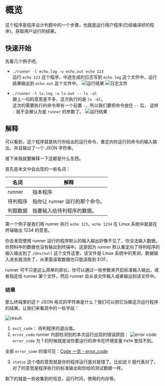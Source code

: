 # 概览

这个程序是程序设计判题中的一个步骤，也就是运行用户程序(已经编译好的程序)，获取用户运行的结果。

## 快速开始

先看几个例子吧。

- `./runner -l echo.log -u echo.out echo 123`  
  运行 `echo 123` 这个程序，中途生成的日志写到 `echo.log` 这个文件中，运行结果输出到 `echo.out` 这个文件中。 
  ![运行结果](https://i.loli.net/2021/03/14/tPcryONFHsfJWmi.png)
  ![日志文件](https://i.loli.net/2021/03/14/8kHslmaZJiywEB2.png)

- `./runner -l ls.log -u ls.out -- ls -al`  
  跟上一句的意思差不多，这次执行的是 `ls -al`。  
  这次的需要执行的命令带有一个前置 `-`，所以我们要把命令放在 `--` 后，
  这样 `-` 就不会被认为是 `runner` 的参数了。
  ![运行结果](https://i.loli.net/2021/03/19/8jBZuodeKMzaEbi.png)

## 解释

可以看到，这个程序就是执行你给出的运行命令，重定向你运行的命令的输入输出，并且输出了一个 JSON 字符串。

接下来我就要解释一下这都是什么东西。

首先是本文中会出现的一些名词：

| 名词     | 解释                           |
| -------- | ------------------------------ |
| runner   | 指本程序                       |
| 待判程序 | 指你让 runner 运行的那个命令。 |
| 判题数据 | 指要输入给待判程序的数据。     |

第一个例子是我们用 runner 执行 `echo 123`，`echo 1234` 在 Linux 系统中就是在终端输出 1234 的意思。

你会发现使用 runner 运行的程序默认的输入输出好像不见了，你没法输入数据，你预料中的数据也没有输出到终端中。这是因为 runner 默认重定向了待判程序的输入输出到了 `/dev/null` 这个文件这里，该文件是 Linux 系统中的黑洞，数据输入进去就消失了，从里面读取数据也只能读取到 EOF。

runner 可不只是这么简单的家伙，你可以通过一些参数来开启标准输入输出，或者指定给 runner 某个文件，然后 runner 会从该文件输入或者输出到该文件中。


### 结果

那么终端里的这个 JSON 格式的字符串是什么？我们可以把它当做这次运行程序的结果。让我们来看其中的一些字段：

![result](https://i.loli.net/2021/03/19/SMOzWy9fIF47kw6.png)


1. `exit_code`：
  待判程序的退出值。
2. `error_code`
  runner 内部检测到的本次运行出现的错误原因：
  ![error code](https://i.loli.net/2021/03/19/FCGcNsmTRk6zQte.png)
  `error_code` 为 1 的时候就是说你要运行的命令在环境变量 `PATH` 里找不到。

  全部 `error_code` 的值可见：[Code 一览 - error_code](/every-code/#error_code)

3. `status`
  这个值的意思就是你的程序运行是对是错了。比如说 0 就代表对了。对了的意思是程序执行的标准输出和你给的测试数据一样。

剩下的就是一些收集到的信息，运行时间，使用的内存等。
